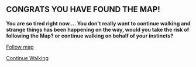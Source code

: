 ## CONGRATS YOU HAVE FOUND THE MAP!
**You are so tired right now.... You don't really want to continue walking and strange things has been happening on the way, would you take the risk of following the Map? or continue walking on behalf of your instincts?**


[Follow map](go-parade.md)

[Continue Walking](continue-walk.md)